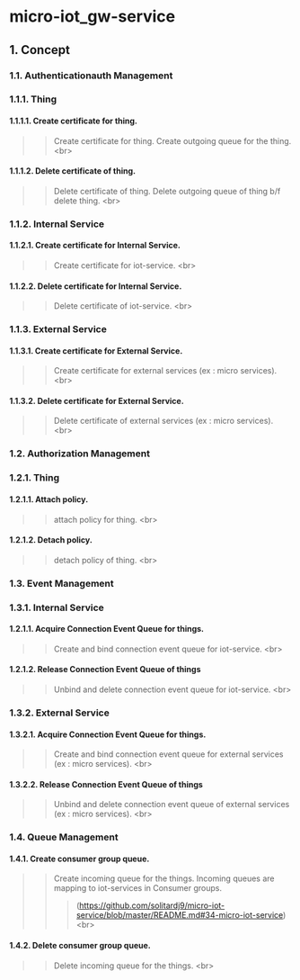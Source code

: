 # micro-iot_gw-service

## 1. Concept
### 1.1. Authenticationauth Management
### 1.1.1. Thing
#### 1.1.1.1. Create certificate for thing.
> > Create certificate for thing.
> > Create outgoing queue for the thing.
<br\>
#### 1.1.1.2. Delete certificate of thing.
> > Delete certificate of thing.
> > Delete outgoing queue of thing b/f delete thing.
<br\>
### 1.1.2. Internal Service
#### 1.1.2.1. Create certificate for Internal Service.
> > Create certificate for iot-service.
<br\>
#### 1.1.2.2. Delete certificate for Internal Service.
> > Delete certificate of iot-service.
<br\>
### 1.1.3. External Service
#### 1.1.3.1. Create certificate for External Service.
> > Create certificate for external services (ex : micro services).
<br\>
#### 1.1.3.2. Delete certificate for External Service.
> > Delete certificate of external services (ex : micro services).
<br\>
### 1.2. Authorization Management
### 1.2.1. Thing
#### 1.2.1.1. Attach policy.
> > attach policy for thing.
<br\>
#### 1.2.1.2. Detach policy.
> > detach policy of thing.
<br\>
### 1.3. Event Management
### 1.3.1. Internal Service
#### 1.2.1.1. Acquire Connection Event Queue for things.
> > Create and bind connection event queue for iot-service.
<br\>
#### 1.2.1.2. Release Connection Event Queue of things
> > Unbind and delete connection event queue for iot-service.
<br\>
### 1.3.2. External Service
#### 1.3.2.1. Acquire Connection Event Queue for things.
> > Create and bind connection event queue for external services (ex : micro services).
<br\>
#### 1.3.2.2. Release Connection Event Queue of things
> > Unbind and delete connection event queue of external services (ex : micro services).
<br\>
### 1.4. Queue Management
#### 1.4.1. Create consumer group queue.
> > Create incoming queue for the things.
> > Incoming queues are mapping to iot-services in Consumer groups.
> > > (https://github.com/solitardj9/micro-iot-service/blob/master/README.md#34-micro-iot-service)
<br\>
#### 1.4.2. Delete consumer group queue.
> > Delete incoming queue for the things.
<br\>




